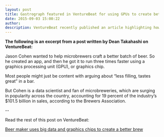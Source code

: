```yaml
---
layout: post
title: Gastrograph featured in VentureBeat for using GPUs to create better beer
date: 2015-09-03 15:00:22
author:
description: VentureBeat recently published an article highlighting how Gastrograph uses GPUs and deep learning
---
```

**The following is an excerpt from a post written by Dean Takahashi on VentureBeat:**

Jason Cohen wanted to help microbrewers craft a better batch of beer. So he created an app, and then he got it to run three times faster using a graphics processing unit (GPU), or graphics chip.

Most people might just be content with arguing about “less filling, tastes great” in a bar.

But Cohen is a data scientist and fan of microbreweries, which are surging in popularity across the country, accounting for 19 percent of the industry’s $101.5 billion in sales, according to the Brewers Association.

<p>--</p>

Read the rest of this post on VentureBeat:

<a class="embedly-card" href="http://venturebeat.com/2015/09/02/brewer-uses-graphics-chips-to-create-better-beer/">Beer maker uses big data and graphics chips to create a better brew</a>
<script async src="//cdn.embedly.com/widgets/platform.js" charset="UTF-8"></script>




